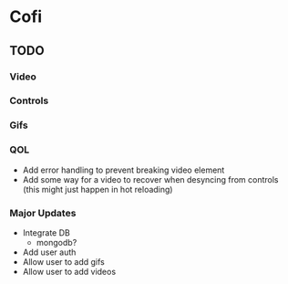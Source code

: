 # Cofi

## TODO

### Video

### Controls

### Gifs

### QOL

- Add error handling to prevent breaking video element
- Add some way for a video to recover when desyncing from controls (this might just happen in hot reloading)

### Major Updates

- Integrate DB
  - mongodb?
- Add user auth
- Allow user to add gifs
- Allow user to add videos
